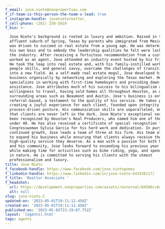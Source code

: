 ```yaml
---
f_email: jose.nieto@nanproperties.com
f_if-team-is-this-person-the-team-s-lead: true
f_instagram-handle: josenietorealtor_
f_cell-phone: (281) 258-5019
f_bio: >-

  Jose Nieto's background is rooted in luxury and ambition. Raised in the
  affluent suburb of Spring, Texas by parents who immigrated from Mexico, Jose
  was driven to succeed in real estate from a young age. He was determined to be
  his own boss and to embody the leadership qualities he felt were lacking in
  the industry. After receiving a fortuitous recommendation from a customer who
  worked as an agent, Jose attended an industry event hosted by his friend Joe.
  He took the leap into real estate and, with his family-instilled work ethic,
  people skills, and general savvy, overcame the challenges of transitioning
  into a new field. As a self-made real estate mogul, Jose developed his
  business organically by networking and exploring the Texas market. He
  specializes in working with first-time homebuyers and providing down-payment
  assistance. Jose attributes much of his success to his bilingualism and
  willingness to travel, having sold homes all throughout Houston, as well as in
  surrounding areas such as Beaumont and Austin. Jose's business is entirely
  referral-based, a testament to the quality of his service. He takes pride in
  creating a joyful experience for each client, founded upon integrity and his
  process-driven posture. His communication skills are unparalleled, ensuring
  that clients are never left in the dark. Jose Nieto's exceptional service has
  been recognized by Houston's Real Producers, who named him one of the top 40
  under 40. He has also received a certificate of special recognition from
  Congresswoman Sylvia Garcia for his hard work and dedication. In pursuit of
  continued growth, Jose leads a team of three at his firm. His team allows him
  to expand his business while ensuring that clients always receive the
  high-quality service they deserve. As a man with a passion for both his work
  and his community, Jose looks forward to exceeding his previous year's sales
  while making time for activities such as bike riding, yoga, and spending time
  in nature. He is committed to serving his clients with the utmost
  professionalism and luxury.
title: Jose Nieto
f_facebook-handle: https://www.facebook.com/jose.nietogomez
f_linkedin-handle: https://www.linkedin.com/in/jose-nieto-b43536117/
f_title: 'Realtor Associate '
f_headshot:
  url: https://development.nanproperties.com/assets//external/64500cc8a039cb3ac2d1cd15_jose20nieto_primary.jpg
  alt: null
slug: jose-nieto-2
updated-on: '2023-05-01T19:11:12.450Z'
created-on: '2023-05-01T19:11:12.450Z'
published-on: '2023-05-02T23:19:07.752Z'
layout: '[agents].html'
tags: agents
---
```



